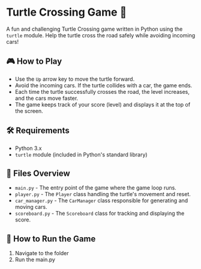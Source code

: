 # Turtle Crossing Game 🐢

A fun and challenging Turtle Crossing game written in Python using the `turtle` module. Help the turtle cross the road safely while avoiding incoming cars!

## 🎮 How to Play
- Use the `Up` arrow key to move the turtle forward.
- Avoid the incoming cars. If the turtle collides with a car, the game ends.
- Each time the turtle successfully crosses the road, the level increases, and the cars move faster.
- The game keeps track of your score (level) and displays it at the top of the screen.

## 🛠️ Requirements
- Python 3.x
- `turtle` module (included in Python's standard library)

## 📝 Files Overview
- `main.py` - The entry point of the game where the game loop runs.
- `player.py` - The `Player` class handling the turtle's movement and reset.
- `car_manager.py` - The `CarManager` class responsible for generating and moving cars.
- `scoreboard.py` - The `Scoreboard` class for tracking and displaying the score.

## 🚀 How to Run the Game
1. Navigate to the folder
2. Run the main.py